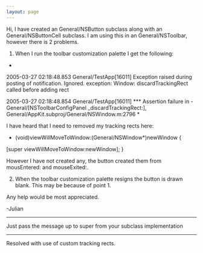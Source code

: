 ```yaml
---
layout: page
---
```




Hi,
I have created an General/NSButton subclass along with an General/NSButtonCell subclass. I am using this in an General/NSToolbar, however there is 2 problems.

1. When I run the toolbar customization palette I get the following:

*
2005-03-27 02:18:48.853 General/TestApp[16011] Exception raised during posting of notification.  Ignored.  exception: Window: discardTrackingRect called before adding rect

2005-03-27 02:18:48.854 General/TestApp[16011] *** Assertion failure in -General/[NSToolbarConfigPanel _discardTrackingRect:], General/AppKit.subproj/General/NSWindow.m:2796
*

I have heard that I need to removed my tracking rects here:
    
- (void)viewWillMoveToWindow:(General/NSWindow*)newWindow {

[super viewWillMoveToWindow:newWindow];
}

However I have not created any, the button created them from mousEntered: and mouseExited:.

2. When the toolbar customization palette resigns the button is drawn blank. This may be because of point 1.

Any help would be most appreciated.

-Julian

----

Just pass the message up to super from your subclass implementation

----
Resolved with use of custom tracking rects.